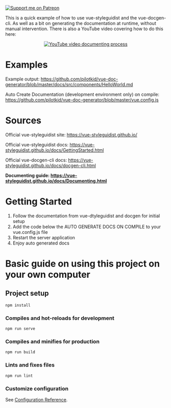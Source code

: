 
[![Support me on Patreon](https://img.shields.io/badge/patreon-donate-green.svg "Support me on Patreon")](https://www.patreon.com/pilotkid2011)

This is a quick example of how to use vue-styleguidist and the vue-docgen-cli. As well as a bit on generating the documentation at runtime, without manual intervention. There is also a YouTube video covering how to do this here: 


<div align="center" style="width:100%">
  <a href="https://www.youtube.com/watch?v=kKn3wMcQyGk"><img src="https://i.imgur.com/hOJWEhq.png" alt="YouTube video documenting process"></a>
</div>


# Examples
Example output: https://github.com/pilotkid/vue-doc-generator/blob/master/docs/src/components/HelloWorld.md

Auto Create Documentation (development environment only) on compile: https://github.com/pilotkid/vue-doc-generator/blob/master/vue.config.js


# Sources
Official vue-styleguidist site: https://vue-styleguidist.github.io/

Official vue-styleguidist docs: https://vue-styleguidist.github.io/docs/GettingStarted.html

Official vue-docgen-cli docs: https://vue-styleguidist.github.io/docs/docgen-cli.html

**Documenting guide: https://vue-styleguidist.github.io/docs/Documenting.html**


# Getting Started
1) Follow the documentation from vue-dtyleguidist and docgen for initial setup
2) Add the code below the AUTO GENERATE DOCS ON COMPILE to your vue.config.js file
3) Restart the server application
4) Enjoy auto generated docs

# Basic guide on using this project on your own computer

## Project setup
```
npm install
```

### Compiles and hot-reloads for development
```
npm run serve
```

### Compiles and minifies for production
```
npm run build
```

### Lints and fixes files
```
npm run lint
```

### Customize configuration
See [Configuration Reference](https://cli.vuejs.org/config/).



